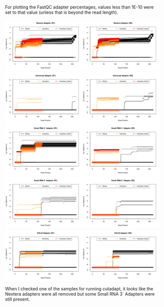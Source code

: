 For plotting the FastQC adapter percentages, values less than 1E-10 were set to that value (unless that is beyond the read length).

![Illumina Nextera Transposase Adapter"](FastQC_Nextera_Adapter_Results.png "Illumina Nextera Transposase Adapter")
![Illumina Universal Adapter"](FastQC_Universal_Adapter_Results.png "Illumina Universal Adapter")
![Illumina Small RNA 3prime Adapter"](FastQC_Small_RNA_3prime_Results.png "Illumina Small RNA 3prime Adapter")
![Illumina Small RNA 5prime Adapter"](FastQC_Small_RNA_5prime_Results.png "Illumina Small RNA 5prime Adapter")
![SOLiD Adapter"](FastQC_SOLiD_Adapter_Results.png "SOLiD Adapter")

When I checked one of the samples for running cutadapt, it looks like the Nextera adapters were all removed but some Small RNA 3\` Adapters were still present.
